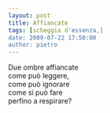 ```yaml
---
layout: post
title: Affiancate
tags: [scheggia d'essenza,]
date: 2009-07-22 17:50:00
author: pietro
---
```

Due ombre affiancate<br/>come può leggere,<br/>come può ignorare<br/>come si può fare<br/>perfino a respirare?
